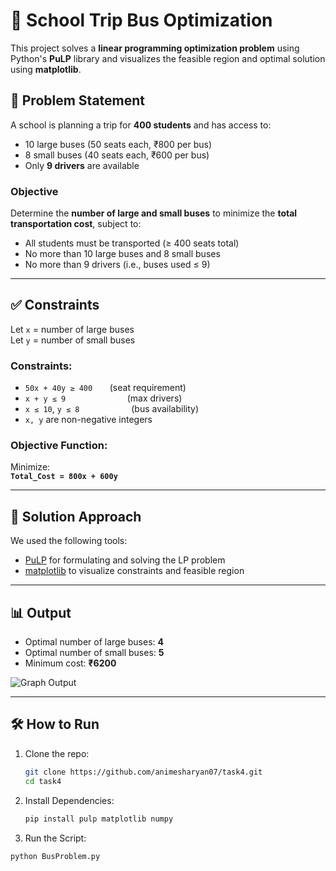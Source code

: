 # 🚌 School Trip Bus Optimization

This project solves a **linear programming optimization problem** using Python's **PuLP** library and visualizes the feasible region and optimal solution using **matplotlib**.

## 📌 Problem Statement

A school is planning a trip for **400 students** and has access to:

- 10 large buses (50 seats each, ₹800 per bus)
- 8 small buses (40 seats each, ₹600 per bus)
- Only **9 drivers** are available

### Objective

Determine the **number of large and small buses** to minimize the **total transportation cost**, subject to:

- All students must be transported (≥ 400 seats total)
- No more than 10 large buses and 8 small buses
- No more than 9 drivers (i.e., buses used ≤ 9)

---

## ✅ Constraints

Let `x` = number of large buses  
Let `y` = number of small buses

### Constraints:

- `50x + 40y ≥ 400` &nbsp;&nbsp;&nbsp;&nbsp;&nbsp;&nbsp;(seat requirement)
- `x + y ≤ 9` &nbsp;&nbsp;&nbsp;&nbsp;&nbsp;&nbsp;&nbsp;&nbsp;&nbsp;&nbsp;&nbsp;&nbsp;&nbsp;&nbsp;&nbsp;&nbsp;&nbsp;&nbsp;&nbsp;&nbsp;&nbsp;&nbsp;&nbsp;&nbsp;(max drivers)
- `x ≤ 10`, `y ≤ 8` &nbsp;&nbsp;&nbsp;&nbsp;&nbsp;&nbsp;&nbsp;&nbsp;&nbsp;&nbsp;&nbsp;&nbsp;&nbsp;&nbsp;&nbsp;&nbsp;&nbsp;&nbsp;&nbsp;&nbsp;(bus availability)
- `x, y` are non-negative integers

### Objective Function:

Minimize:  
**`Total_Cost = 800x + 600y`**

---

## 🧠 Solution Approach

We used the following tools:

- [PuLP](https://github.com/coin-or/pulp) for formulating and solving the LP problem
- [matplotlib](https://matplotlib.org/) to visualize constraints and feasible region

---

## 📊 Output

- Optimal number of large buses: **4**
- Optimal number of small buses: **5**
- Minimum cost: **₹6200**

![Graph Output](graph_output.png)

---

## 🛠 How to Run

1. Clone the repo:
   ```bash
   git clone https://github.com/animesharyan07/task4.git
   cd task4

2. Install Dependencies:
   ```bash
   pip install pulp matplotlib numpy
   
4. Run the Script:
  ```bash
  python BusProblem.py
